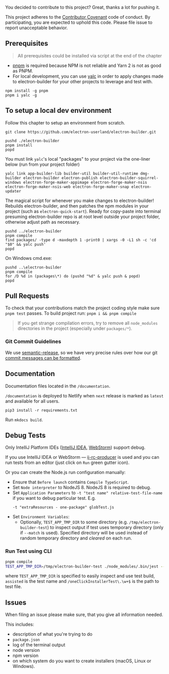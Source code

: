 You decided to contribute to this project? Great, thanks a lot for pushing it.

This project adheres to the [Contributor Covenant](http://contributor-covenant.org) code of conduct. 
By participating, you are expected to uphold this code. Please file issue to report unacceptable behavior.

## Prerequisites
> All prerequisites could be installed via script at the end of the chapter
>

* [pnpm](https://pnpm.js.org) is required because NPM is not reliable and Yarn 2 is not as good as PNPM.
* For local development, you can use [yalc](https://github.com/whitecolor/yalc) in order to apply changes made to 
electron-builder for your other projects to leverage and test with.
```
npm install -g pnpm
pnpm i yalc -g
```

## To setup a local dev environment
Follow this chapter to setup an environment from scratch.
```
git clone https://github.com/electron-userland/electron-builder.git

pushd ./electron-builder
pnpm install
popd
```

You must link `yalc`'s local "packages" to your project via the one-liner below (run from your project folder)
```
yalc link app-builder-lib builder-util builder-util-runtime dmg-builder electron-builder electron-publish electron-builder-squirrel-windows electron-forge-maker-appimage electron-forge-maker-nsis electron-forge-maker-nsis-web electron-forge-maker-snap electron-updater
```

The magical script for whenever you make changes to electron-builder! Rebuilds electron-builder, and then patches 
the npm modules in your project (such as `electron-quick-start`).
Ready for copy-paste into terminal presuming electron-builder repo is at root level outside your project folder, 
otherwise adjust path as necessary.
```
pushd ../electron-builder
pnpm compile
find packages/ -type d -maxdepth 1 -print0 | xargs -0 -L1 sh -c 'cd "$0" && yalc push'
popd
```

On Windows cmd.exe:
```batch
pushd ..\electron-builder
pnpm compile
for /D %d in (packages\*) do (pushd "%d" & yalc push & popd)  
popd
```

## Pull Requests
To check that your contributions match the project coding style make sure `pnpm test` passes.
To build project run: `pnpm i && pnpm compile`

> If you get strange compilation errors, try to remove all `node_modules` directories in the project (especially under `packages/*`).
>
### Git Commit Guidelines
We use [semantic-release](https://github.com/semantic-release/semantic-release), so we have very precise rules over how 
our git [commit messages can be formatted](https://gist.github.com/develar/273e2eb938792cf5f86451fbac2bcd51).

## Documentation

Documentation files located in the `/documentation`.

`/documentation` is deployed to Netlify when `next` release is marked as `latest` and available for all users.

`pip3 install -r requirements.txt`

Run `mkdocs build`.

## Debug Tests

Only IntelliJ Platform IDEs ([IntelliJ IDEA](https://confluence.jetbrains.com/display/IDEADEV/IDEA+2017.1+EAP), 
[WebStorm](https://confluence.jetbrains.com/display/WI/WebStorm+EAP)) support debug.

If you use IntelliJ IDEA or WebStorm — [ij-rc-producer](https://github.com/develar/ij-rc-producer) is used and you 
can run tests from an editor (just click on `Run` green gutter icon).

Or you can create the Node.js run configuration manually:
* Ensure that `Before launch` contains `Compile TypeScript`.
* Set `Node interpreter` to NodeJS 8. NodeJS 8 is required to debug.
* Set `Application Parameters` to `-t "test name" relative-test-file-name` if you want to debug particular test. E.g.
  ```
  -t "extraResources - one-package" globTest.js
  ```
* Set `Environment Variables`:
  * Optionally, `TEST_APP_TMP_DIR` to some directory (e.g. `/tmp/electron-builder-test`) to inspect output if test 
  uses temporary directory (only if `--match` is used). Specified directory will be used instead of random 
  temporary directory and *cleared* on each run.

### Run Test using CLI
```sh
pnpm compile
TEST_APP_TMP_DIR=/tmp/electron-builder-test ./node_modules/.bin/jest --env jest-environment-node-debug -t 'assisted' '/oneClickInstallerTest\.\w+$'
```
where `TEST_APP_TMP_DIR` is specified to easily inspect and use test build, `assisted` is the test name 
and `/oneClickInstallerTest\.\w+$` is the path to test file.


## Issues

When filing an issue please make sure, that you give all information needed.

This includes:

- description of what you're trying to do
- `package.json`
- log of the terminal output
- node version
- npm version
- on which system do you want to create installers (macOS, Linux or Windows).
